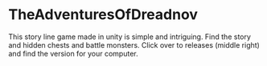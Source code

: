 # TheAdventuresOfDreadnov
This story line game made in unity is simple and intriguing. Find the story and hidden chests and battle monsters.
Click over to releases (middle right) and find the version for your computer.
